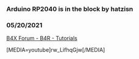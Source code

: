 ### Arduino RP2040 is in the block by hatzisn
### 05/20/2021
[B4X Forum - B4R - Tutorials](https://www.b4x.com/android/forum/threads/130938/)

[MEDIA=youtube]rw\_LifhqGjw[/MEDIA]